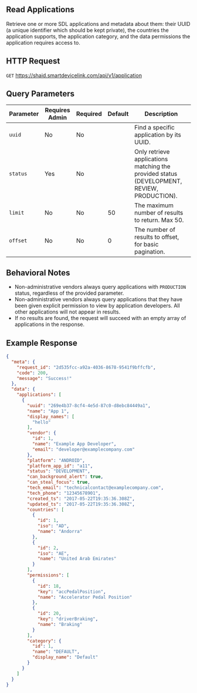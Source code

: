 ## Read Applications
Retrieve one or more SDL applications and metadata about them: their UUID (a unique identifier which should be kept private), the countries the application supports, the application category, and the data permissions the application requires access to.

## HTTP Request
`GET` https://shaid.smartdevicelink.com/api/v1/application

## Query Parameters
| Parameter | Requires Admin | Required | Default | Description |
|-----------|----------------|----------|---------|-------------|
| `uuid` | No | No | | Find a specific application by its UUID. |
| `status` | Yes | No | | Only retrieve applications matching the provided status (DEVELOPMENT, REVIEW, PRODUCTION). |
| `limit` | No | No | 50 | The maximum number of results to return. Max 50. |
| `offset` | No | No | 0 | The number of results to offset, for basic pagination. |

## Behavioral Notes
* Non-administrative vendors always query applications with `PRODUCTION` status, regardless of the provided parameter.
* Non-administrative vendors always query applications that they have been given explicit permission to view by application developers. All other applications will not appear in results.
* If no results are found, the request will succeed with an empty array of applications in the response.

## Example Response
```json
{
  "meta": {
    "request_id": "2d535fcc-a92a-4036-8678-9541f9bffcfb",
    "code": 200,
    "message": "Success!"
  },
  "data": {
    "applications": [
      {
        "uuid": "269e4b37-8cf4-4e5d-87c0-d8ebc84449a1",
        "name": "App 1",
        "display_names": [
          "hello"
        ],
        "vendor": {
          "id": 1,
          "name": "Example App Developer",
          "email": "developer@examplecompany.com"
        },
        "platform": "ANDROID",
        "platform_app_id": "a11",
        "status": "DEVELOPMENT",
        "can_background_alert": true,
        "can_steal_focus": true,
        "tech_email": "technicalcontact@examplecompany.com",
        "tech_phone": "12345678901",
        "created_ts": "2017-05-22T19:35:36.308Z",
        "updated_ts": "2017-05-22T19:35:36.308Z",
        "countries": [
          {
            "id": 1,
            "iso": "AD",
            "name": "Andorra"
          },
          {
            "id": 2,
            "iso": "AE",
            "name": "United Arab Emirates"
          }
        ],
        "permissions": [
          {
            "id": 18,
            "key": "accPedalPosition",
            "name": "Accelerator Pedal Position"
          },
          {
            "id": 20,
            "key": "driverBraking",
            "name": "Braking"
          }
        ],
        "category": {
          "id": 1,
          "name": "DEFAULT",
          "display_name": "Default"
        }
      }
    ]
  }
}
```
